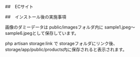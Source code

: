 ##　ECサイト

##　インストール後の実施事項

画像のダミーデータは
public/imagesフォルダ内に
sample1.jpeg～sample6.jpegとして保存しています。

php artisan storage:link で
storageフォルダにリンク後、storage/app/public/products内に保存されると表示されます。
